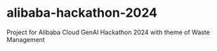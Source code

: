 # alibaba-hackathon-2024
Project for Alibaba Cloud GenAI Hackathon 2024 with theme of Waste Management
